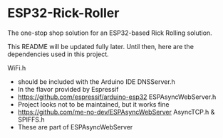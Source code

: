 # ESP32-Rick-Roller
The one-stop shop solution for an ESP32-based Rick Rolling solution.

This README will be updated fully later. Until then, here are the dependencies used in this project.

WiFi.h
- should be included with the Arduino IDE
DNSServer.h
- In the flavor provided by Espressif
- https://github.com/espressif/arduino-esp32
ESPAsyncWebServer.h
- Project looks not to be maintained, but it works fine
- https://github.com/me-no-dev/ESPAsyncWebServer
AsyncTCP.h & SPIFFS.h
- These are part of ESPAsyncWebServer

